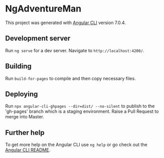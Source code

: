 # NgAdventureMan

This project was generated with [Angular CLI](https://github.com/angular/angular-cli) version 7.0.4.

## Development server

Run `ng serve` for a dev server. Navigate to `http://localhost:4200/`.

## Building
Run `build-for-pages` to compile and then copy necessary files.

## Deploying
Run `npx angular-cli-ghpages --dir=dist/ --no-silent` to publish to the 'gh-pages' branch which is a staging environment. Raise a Pull Request to merge into Master.

## Further help

To get more help on the Angular CLI use `ng help` or go check out the [Angular CLI README](https://github.com/angular/angular-cli/blob/master/README.md).
